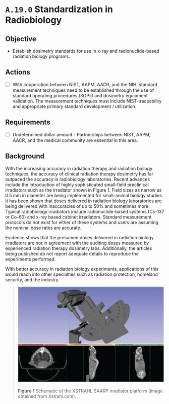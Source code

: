 # `A.19.0` Standardization in Radiobiology

## Objective

- Establish dosimetry standards for use in x-ray and radionuclide-based radiation
biology programs.

## Actions

- [ ] With cooperation between NIST, AAPM, AACR, and the NIH, standard
measurement techniques need to be established through the use of
standard operating procedures (SOPs) and dosimetry equipment
validation. The measurement techniques must include NIST-traceability
and appropriate primary standard development / utilization.

## Requirements

- [ ] Undetermined dollar amount - Partnerships between NIST, AAPM, AACR,
and the medical community are essential in this area.

## Background

With the increasing accuracy in radiation therapy and radiation biology
techniques, the accuracy of clinical radiation therapy dosimetry has far
outpaced the accuracy in radiobiology laboratories. Recent advances include the
introduction of highly sophisticated small-field preclinical irradiators such as
the irradiator shown in Figure 1. Field sizes as narrow as 0.5 mm in diameter
are being implemented for small-animal biology studies. It has been shown that
doses delivered in radiation biology laboratories are being delivered with
inaccuracies of up to 50% and sometimes more. Typical radiobiology irradiators
include radionuclide-based systems (Cs-137 or Co-60) and x-ray based cabinet
irradiators. Standard measurement protocols do not exist for either of these
systems and users are assuming the nominal dose rates are accurate.

Evidence shows that the presumed doses delivered in radiation biology
irradiators are not in agreement with the auditing doses measured by experienced
radiation therapy dosimetry labs. Additionally, the articles being published do
not report adequate details to reproduce the experiments performed.

With better accuracy in radiation biology experiments, applications of this
would reach into other specialties such as radiation protection, homeland
security, and the industry.

> ![SAARP irradiator](assets/A.19.0-01-saarp.jpg)
>
> **Figure 1** Schematic of the XSTRAHL SAARP irradiator platform (image obtained
from Xstrahl.com).
